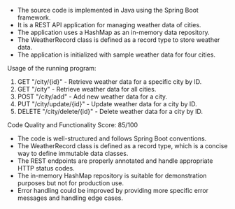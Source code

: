 - The source code is implemented in Java using the Spring Boot framework.
- It is a REST API application for managing weather data of cities.
- The application uses a HashMap as an in-memory data repository.
- The WeatherRecord class is defined as a record type to store weather data.
- The application is initialized with sample weather data for four cities.

Usage of the running program:
1. GET "/city/{id}" - Retrieve weather data for a specific city by ID.
2. GET "/city" - Retrieve weather data for all cities.
3. POST "/city/add" - Add new weather data for a city.
4. PUT "/city/update/{id}" - Update weather data for a city by ID.
5. DELETE "/city/delete/{id}" - Delete weather data for a city by ID.

Code Quality and Functionality Score: 85/100
- The code is well-structured and follows Spring Boot conventions.
- The WeatherRecord class is defined as a record type, which is a concise way to define immutable data classes.
- The REST endpoints are properly annotated and handle appropriate HTTP status codes.
- The in-memory HashMap repository is suitable for demonstration purposes but not for production use.
- Error handling could be improved by providing more specific error messages and handling edge cases.